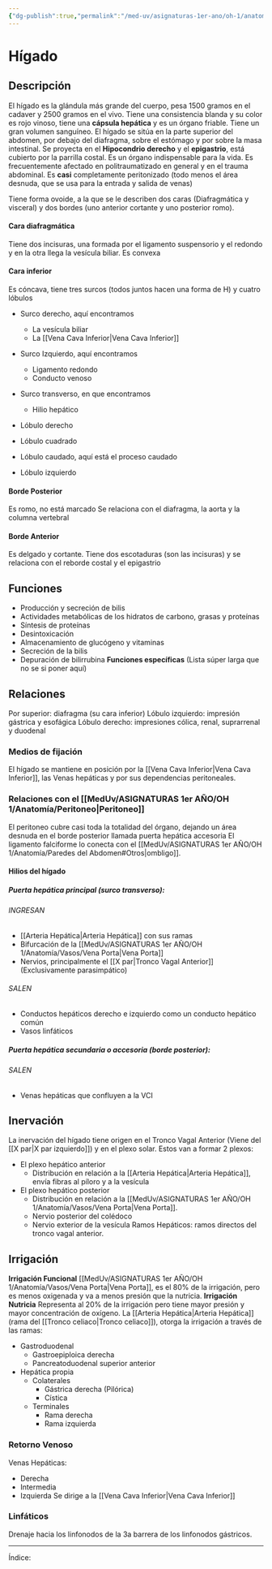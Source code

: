 ```yaml
---
{"dg-publish":true,"permalink":"/med-uv/asignaturas-1er-ano/oh-1/anatomia/organos/higado/"}
---
```


# Hígado
## Descripción
El hígado es la glándula más grande del cuerpo, pesa 1500 gramos en el cadaver y 2500 gramos en el vivo. Tiene una consistencia blanda y su color es rojo vinoso, tiene una **cápsula hepática** y es un órgano friable. Tiene un gran volumen sanguíneo.
El hígado se sitúa en la parte superior del abdomen, por debajo del diafragma, sobre el estómago y por sobre la masa intestinal. Se proyecta en el **Hipocondrio derecho** y el **epigastrio**, está cubierto por la parrilla costal.
Es un órgano indispensable para la vida. Es frecuentemente afectado en politraumatizado en general y en el trauma abdominal.
Es **casi** completamente peritonizado (todo menos el área desnuda, que se usa para la entrada y salida de venas)

Tiene forma ovoide, a la que se le describen dos caras (Diafragmática y visceral) y dos bordes (uno anterior cortante y uno posterior romo).
#### Cara diafragmática
Tiene dos incisuras, una formada por el ligamento suspensorio y el redondo y en la otra llega la vesícula biliar. Es convexa
#### Cara inferior
Es cóncava, tiene tres surcos (todos juntos hacen una forma de H) y cuatro lóbulos
- Surco derecho, aquí encontramos
	- La vesícula biliar
	- La [[Vena Cava Inferior\|Vena Cava Inferior]]
- Surco Izquierdo, aquí encontramos
	- Ligamento redondo
	- Conducto venoso
- Surco transverso, en que encontramos
	- Hilio hepático

- Lóbulo derecho
- Lóbulo cuadrado
- Lóbulo caudado, aquí está el proceso caudado
- Lóbulo izquierdo
#### Borde Posterior
Es romo, no está marcado
Se relaciona con el diafragma, la aorta y la columna vertebral
#### Borde Anterior
Es delgado y cortante.
Tiene dos escotaduras (son las incisuras) y se relaciona con el reborde costal y el epigastrio
## Funciones
- Producción y secreción de bilis
- Actividades metabólicas de los hidratos de carbono, grasas y proteínas
- Síntesis de proteínas
- Desintoxicación
- Almacenamiento de glucógeno y vitaminas
- Secreción de la bilis
- Depuración de bilirrubina
**Funciones específicas**
(Lista súper larga que no se si poner aquí)
## Relaciones
Por superior: diafragma (su cara inferior)
Lóbulo izquierdo: impresión gástrica y esofágica
Lóbulo derecho: impresiones cólica, renal, suprarrenal y duodenal
### Medios de fijación
El hígado se mantiene en posición por la [[Vena Cava Inferior\|Vena Cava Inferior]], las Venas hepáticas y por sus dependencias peritoneales.
### Relaciones con el [[MedUv/ASIGNATURAS 1er AÑO/OH 1/Anatomía/Peritoneo\|Peritoneo]]
El peritoneo cubre casi toda la totalidad del órgano, dejando un área desnuda en el borde posterior llamada puerta hepática accesoria
El ligamento falciforme lo conecta con el [[MedUv/ASIGNATURAS 1er AÑO/OH 1/Anatomía/Paredes del Abdomen#Otros\|ombligo]].
#### Hilios del hígado
##### Puerta hepática principal (surco transverso):
###### INGRESAN
- [[Arteria Hepática\|Arteria Hepática]] con sus ramas
- Bifurcación de la [[MedUv/ASIGNATURAS 1er AÑO/OH 1/Anatomía/Vasos/Vena Porta\|Vena Porta]]
- Nervios, principalmente el [[X par\|Tronco Vagal Anterior]] (Exclusivamente parasimpático)
###### SALEN
- Conductos hepáticos derecho e izquierdo como un conducto hepático común
- Vasos linfáticos
##### Puerta hepática secundaria o accesoria (borde posterior):
###### SALEN
- Venas hepáticas que confluyen a la VCI

## Inervación
La inervación del hígado tiene origen en el Tronco Vagal Anterior (Viene del [[X par\|X par izquierdo]]) y en el plexo solar. 
Estos van a formar 2 plexos:
- El plexo hepático anterior
	- Distribución en relación a la [[Arteria Hepática\|Arteria Hepática]], envía fibras al píloro y a la vesícula
- El plexo hepático posterior
	- Distribución en relación a la [[MedUv/ASIGNATURAS 1er AÑO/OH 1/Anatomía/Vasos/Vena Porta\|Vena Porta]].
	- Nervio posterior del colédoco
	- Nervio exterior de la vesícula
Ramos Hepáticos: ramos directos del tronco vagal anterior.
## Irrigación
**Irrigación Funcional**
[[MedUv/ASIGNATURAS 1er AÑO/OH 1/Anatomía/Vasos/Vena Porta\|Vena Porta]], es el 80% de la irrigación, pero es menos oxigenada y va a menos presión que la nutricia.
**Irrigación Nutricia**
Representa al 20% de la irrigación pero tiene mayor presión y mayor concentración de oxígeno. La [[Arteria Hepática\|Arteria Hepática]] (rama del [[Tronco celiaco\|Tronco celiaco]]), otorga la irrigación a través de las ramas:
- Gastroduodenal
	- Gastroepiploica derecha
	- Pancreatoduodenal superior anterior
- Hepática propia
	- Colaterales
		- Gástrica derecha (Pilórica)
		- Cística
	- Terminales
		- Rama derecha
		- Rama izquierda

### Retorno Venoso
Venas Hepáticas:
- Derecha
- Intermedia
- Izquierda
Se dirige a la [[Vena Cava Inferior\|Vena Cava Inferior]]
### Linfáticos
Drenaje hacia los linfonodos de la 3a barrera de los linfonodos gástricos.

***
Índice:
